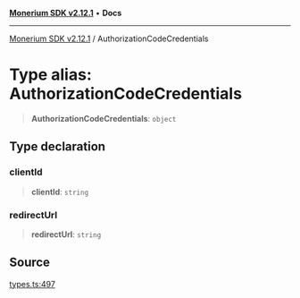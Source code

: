 [**Monerium SDK v2.12.1**](../README.md) • **Docs**

---

[Monerium SDK v2.12.1](../README.md) / AuthorizationCodeCredentials

# Type alias: AuthorizationCodeCredentials

> **AuthorizationCodeCredentials**: `object`

## Type declaration

### clientId

> **clientId**: `string`

### redirectUrl

> **redirectUrl**: `string`

## Source

[types.ts:497](https://github.com/monerium/js-monorepo/blob/5fda91f95d4a7935be7ec580e05eb73520a9a0dd/packages/sdk/src/types.ts#L497)
